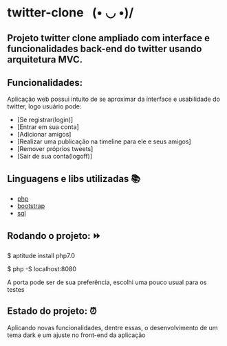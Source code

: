 # twitter-clone _&nbsp;_ \(• ◡ •)/
## Projeto twitter clone ampliado com interface e funcionalidades back-end do twitter usando arquitetura MVC.

## Funcionalidades:
Aplicação web possui intuito de se aproximar da interface e usabilidade do twitter, logo usuário pode:
- [Se registrar(login)]
- [Entrar em sua conta]
- [Adicionar amigos]
- [Realizar uma publicação na timeline para ele e seus amigos]
- [Remover próprios tweets]
- [Sair de sua conta(logoff)]


## Linguagens e libs utilizadas :books:
- [php](https://www.php.net/)
- [bootstrap](https://getbootstrap.com/)
- [sql](https://dev.mysql.com/doc/)

## Rodando o projeto: :fast_forward:

$ aptitude install php7.0

$ php -S localhost:8080

A porta pode ser de sua preferência, escolhi uma pouco usual para os testes

## Estado do projeto: :alarm_clock:

Aplicando novas funcionalidades, dentre essas, o desenvolvimento de um tema dark e um ajuste no front-end da aplicação

